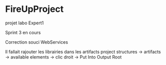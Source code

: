 # FireUpProject
projet labo Expert1

Sprint 3 en cours

Correction souci WebServices

Il fallait rajouter les librairies dans les artifacts
project structures -> artifacts -> available elements -> clic droit -> Put Into Output Root

